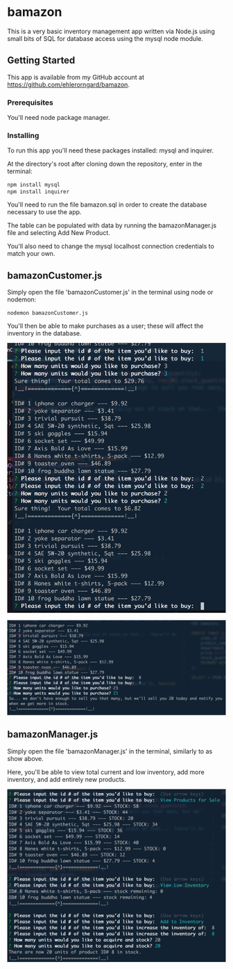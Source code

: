 # bamazon

This is a very basic inventory management app written via Node.js using small bits of SQL for database access using the mysql node module.  

## Getting Started

This app is available from my GitHub account at https://github.com/ehlerorngard/bamazon.  


### Prerequisites

You'll need node package manager. 


### Installing

To run this app you'll need these packages installed:  mysql and inquirer.  

At the directory's root after cloning down the repository, enter in the terminal:

```
npm install mysql
npm install inquirer
```

You'll need to run the file bamazon.sql in order to create the database necessary to use the app.  

The table can be populated with data by running the bamazonManager.js file and selecting Add New Product.

You'll also need to change the mysql localhost connection credentials to match your own.  


## bamazonCustomer.js

Simply open the file 'bamazonCustomer.js' in the terminal using node or nodemon:

```
nodemon bamazonCustomer.js
```
You'll then be able to make purchases as a user;  these will affect the inventory in the database.  

![screenshot of working app](/images/1.png)

![screenshot of working app](/images/2.png)

## bamazonManager.js

Simply open the file 'bamazonManager.js' in the terminal, similarly to as show above. 

Here, you'll be able to view total current and low inventory, add more inventory, and add entirely new products.  

![screenshot of working app](/images/3.png)
